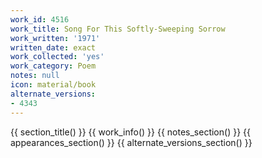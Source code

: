 ```yaml
---
work_id: 4516
work_title: Song For This Softly-Sweeping Sorrow
work_written: '1971'
written_date: exact
work_collected: 'yes'
work_category: Poem
notes: null
icon: material/book
alternate_versions:
- 4343
---
```


{{ section_title() }}
{{ work_info() }}
{{ notes_section() }}
{{ appearances_section() }}
{{ alternate_versions_section() }}